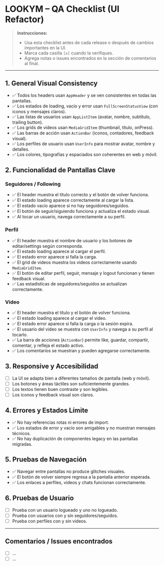 # LOOKYM – QA Checklist (UI Refactor)

> **Instrucciones:**
>
> - Usa esta checklist antes de cada release o después de cambios importantes en la UI.
> - Marca cada casilla `[x]` cuando la verifiques.
> - Agrega notas o issues encontrados en la sección de comentarios al final.

---

## 1. General Visual Consistency

- ✅ Todos los headers usan `AppHeader` y se ven consistentes en todas las pantallas.
- ✅ Los estados de loading, vacío y error usan `FullScreenStatusView` (con iconos y mensajes claros).
- ✅ Las listas de usuarios usan `AppListItem` (avatar, nombre, subtítulo, trailing button).
- ✅ Los grids de videos usan `MediaGridItem` (thumbnail, título, onPress).
- ✅ Las barras de acción usan `ActionBar` (iconos, contadores, feedback visual).
- ✅ Los perfiles de usuario usan `UserInfo` para mostrar avatar, nombre y detalles.
- ✅ Los colores, tipografías y espaciados son coherentes en web y móvil.

## 2. Funcionalidad de Pantallas Clave

### Seguidores / Following

- ✅ El header muestra el título correcto y el botón de volver funciona.
- ✅ El estado loading aparece correctamente al cargar la lista.
- ✅ El estado vacío aparece si no hay seguidores/seguidos.
- ✅ El botón de seguir/siguiendo funciona y actualiza el estado visual.
- ✅ Al tocar un usuario, navega correctamente a su perfil.

### Perfil

- ✅ El header muestra el nombre de usuario y los botones de editar/settings según corresponda.
- ✅ El estado loading aparece al cargar el perfil.
- ✅ El estado error aparece si falla la carga.
- ✅ El grid de videos muestra los videos correctamente usando `MediaGridItem`.
- ✅ El botón de editar perfil, seguir, mensaje y logout funcionan y tienen feedback visual.
- ✅ Las estadísticas de seguidores/seguidos se actualizan correctamente.

### Video

- ✅ El header muestra el título y el botón de volver funciona.
- ✅ El estado loading aparece al cargar el video.
- ✅ El estado error aparece si falla la carga o la sesión expira.
- ✅ El usuario del video se muestra con `UserInfo` y navega a su perfil al tocarlo.
- ✅ La barra de acciones (`ActionBar`) permite like, guardar, compartir, comentar, y refleja el estado activo.
- ✅ Los comentarios se muestran y pueden agregarse correctamente.

## 3. Responsive y Accesibilidad

- [ ] La UI se adapta bien a diferentes tamaños de pantalla (web y móvil).
- [ ] Los botones y áreas táctiles son suficientemente grandes.
- [ ] Los textos tienen buen contraste y son legibles.
- [ ] Los iconos y feedback visual son claros.

## 4. Errores y Estados Límite

- ✅ No hay referencias rotas ni errores de import.
- ✅ Los estados de error y vacío son amigables y no muestran mensajes técnicos.
- ✅ No hay duplicación de componentes legacy en las pantallas migradas.

## 5. Pruebas de Navegación

- ✅ Navegar entre pantallas no produce glitches visuales.
- ✅ El botón de volver siempre regresa a la pantalla anterior esperada.
- ✅ Los enlaces a perfiles, videos y chats funcionan correctamente.

## 6. Pruebas de Usuario

- [ ] Prueba con un usuario logueado y uno no logueado.
- [ ] Prueba con usuarios con y sin seguidores/seguidos.
- [ ] Prueba con perfiles con y sin videos.

---

## Comentarios / Issues encontrados

- [ ] ...
- [ ] ...

